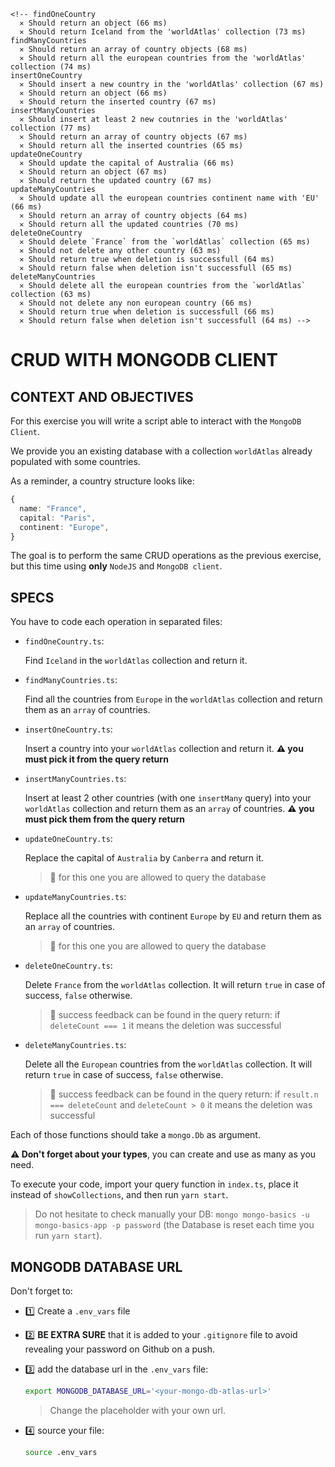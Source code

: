     <!-- findOneCountry
      ✕ Should return an object (66 ms)
      ✕ Should return Iceland from the 'worldAtlas' collection (73 ms)
    findManyCountries
      ✕ Should return an array of country objects (68 ms)
      ✕ Should return all the european countries from the 'worldAtlas' collection (74 ms)
    insertOneCountry
      ✕ Should insert a new country in the 'worldAtlas' collection (67 ms)
      ✕ Should return an object (66 ms)
      ✕ Should return the inserted country (67 ms)
    insertManyCountries
      ✕ Should insert at least 2 new coutnries in the 'worldAtlas' collection (77 ms)
      ✕ Should return an array of country objects (67 ms)
      ✕ Should return all the inserted countries (65 ms)
    updateOneCountry
      ✕ Should update the capital of Australia (66 ms)
      ✕ Should return an object (67 ms)
      ✕ Should return the updated country (67 ms)
    updateManyCountries
      ✕ Should update all the european countries continent name with 'EU' (66 ms)
      ✕ Should return an array of country objects (64 ms)
      ✕ Should return all the updated countries (70 ms)
    deleteOneCountry
      ✕ Should delete `France` from the `worldAtlas` collection (65 ms)
      ✕ Should not delete any other country (63 ms)
      ✕ Should return true when deletion is successfull (64 ms)
      ✕ Should return false when deletion isn't successfull (65 ms)
    deleteManyCountries
      ✕ Should delete all the european countries from the `worldAtlas` collection (63 ms)
      ✕ Should not delete any non european country (66 ms)
      ✕ Should return true when deletion is successfull (66 ms)
      ✕ Should return false when deletion isn't successfull (64 ms) -->

# CRUD WITH MONGODB CLIENT

## CONTEXT AND OBJECTIVES

For this exercise you will write a script able to interact with the `MongoDB Client`.

We provide you an existing database with a collection `worldAtlas` already populated with some countries.

As a reminder, a country structure looks like:

```typescript
{
  name: "France",
  capital: "Paris",
  continent: "Europe",
}
```

The goal is to perform the same CRUD operations as the previous exercise, but this time using **only** `NodeJS` and `MongoDB client`.

## SPECS

You have to code each operation in separated files:

- `findOneCountry.ts`:

  Find `Iceland` in the `worldAtlas` collection and return it.

- `findManyCountries.ts`:

  Find all the countries from `Europe` in the `worldAtlas` collection and return them as an `array` of countries.

- `insertOneCountry.ts`:

  Insert a country into your `worldAtlas` collection and return it. **⚠️ you must pick it from the query return**

- `insertManyCountries.ts`:

  Insert at least 2 other countries (with one `insertMany` query) into your `worldAtlas` collection and return them as an `array` of countries. **⚠️ you must pick them from the query return**

- `updateOneCountry.ts`:

  Replace the capital of `Australia` by `Canberra` and return it.

  > 🔎 for this one you are allowed to query the database

- `updateManyCountries.ts`:

  Replace all the countries with continent `Europe` by `EU` and return them as an `array` of countries.

  > 🔎 for this one you are allowed to query the database

- `deleteOneCountry.ts`:

  Delete `France` from the `worldAtlas` collection. It will return `true` in case of success, `false` otherwise.

  > 🔎 success feedback can be found in the query return: if `deleteCount === 1` it means the deletion was successful

- `deleteManyCountries.ts`:

  Delete all the `European` countries from the `worldAtlas` collection. It will return `true` in case of success, `false` otherwise.

  > 🔎 success feedback can be found in the query return: if `result.n === deleteCount` and `deleteCount > 0` it means the deletion was successful

Each of those functions should take a `mongo.Db` as argument.

**⚠️ Don't forget about your types**, you can create and use as many as you need.

To execute your code, import your query function in `index.ts`, place it instead of `showCollections`, and then run `yarn start`.

> Do not hesitate to check manually your DB: `mongo mongo-basics -u mongo-basics-app -p password` (the Database is reset each time you run `yarn start`).

## MONGODB DATABASE URL

Don't forget to:

- 1️⃣ Create a `.env_vars` file
- 2️⃣ **BE EXTRA SURE** that it is added to your `.gitignore` file to avoid revealing your password on Github on a push.
- 3️⃣ add the database url in the `.env_vars` file:

  ```bash
  export MONGODB_DATABASE_URL='<your-mongo-db-atlas-url>'
  ```

  > Change the placeholder with your own url.

- 4️⃣ source your file:

  ```bash
  source .env_vars
  ```
